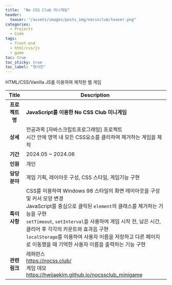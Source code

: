 ```yaml
---
title:  "No CSS Club 미니게임"
header:
  teaser: "/assets/images/posts_img/nocssclub/teaser.png"
categories:
  - Projects
  - Code
tags:
  - front-end
  - html/css/js
  - game
toc: true
toc_sticky: true
toc_label: "청사진"
---
```


HTML/CSS/Vanilla JS를 이용하여 제작한 웹 게임

| Title     | Description                                                                                                                                                                                                                                 |
| :---------: | ------------------------------------------------------------------------------------------------------------------------------------------------------------------------------------------------------------------------------------------- |
| **프로젝트명**     | **JavaScript를 이용한 No CSS Club 미니게임**                                                                                                                                                                                                        |
| **상세**        | 전공과목 [자바스크립트프로그래밍] 프로젝트<br>시간 안에 영역 내 모든 CSS요소를 클리하여 제거하는 게임을 제작                                                                                                                                                                            |
| **기간**        | 2024.05 ~ 2024.06                                                                                                                                                                                                                           |
| **인원**        | 개인                                                                                                                                                                                                                                          |
| **담당분야**      | 게임 기획, 레이아웃 구성, CSS 스타일, 게임기능 구현                                                                                                                                                                                                            |
| **특이사항**      | CSS를 이용하여 Windows 98 스타일의 화면 레이아웃을 구성 및 커서 모양 변경<br>JavaScript를 중심으로 클릭된 `element`의 클래스를 제거하는 기능을 구현<br>`setTimeout`, `setInterval`을 사용하여 게임 시작 전, 남은 시간, 클리어 후 각각의 카운트와 효과음 구현<br>`localStorage`를 이용하여 사용자 이름을 저장하고 다른 페이지로 이동했을 때 기억한 사용자 이름을 출력하는 기능 구현 |
| **관련 링크** | 레퍼런스<br><a href="https://nocss.club/" target="_blank">https://nocss.club/</a><br>게임 데모<br><a href="https://hwijaekim.github.io/nocssclub_minigame" target="_blank">https://hwijaekim.github.io/nocssclub_minigame</a> |